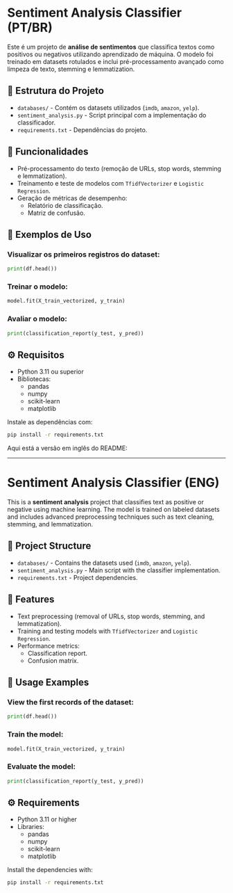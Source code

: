 # Sentiment Analysis Classifier (PT/BR)

Este é um projeto de **análise de sentimentos** que classifica textos como positivos ou negativos utilizando aprendizado de máquina. O modelo foi treinado em datasets rotulados e inclui pré-processamento avançado como limpeza de texto, stemming e lemmatization.

## 📂 Estrutura do Projeto
- `databases/` - Contém os datasets utilizados (`imdb`, `amazon`, `yelp`).
- `sentiment_analysis.py` - Script principal com a implementação do classificador.
- `requirements.txt` - Dependências do projeto.

## 🚀 Funcionalidades
- Pré-processamento do texto (remoção de URLs, stop words, stemming e lemmatization).
- Treinamento e teste de modelos com `TfidfVectorizer` e `Logistic Regression`.
- Geração de métricas de desempenho:
  - Relatório de classificação.
  - Matriz de confusão.
  
## 🧪 Exemplos de Uso
### Visualizar os primeiros registros do dataset:
```python
print(df.head())
```

### Treinar o modelo:
```python
model.fit(X_train_vectorized, y_train)
```

### Avaliar o modelo:
```python
print(classification_report(y_test, y_pred))
```

## ⚙️ Requisitos
- Python 3.11 ou superior
- Bibliotecas: 
  - pandas
  - numpy
  - scikit-learn
  - matplotlib

Instale as dependências com:
```bash
pip install -r requirements.txt
```

Aqui está a versão em inglês do README:

---

# Sentiment Analysis Classifier (ENG)

This is a **sentiment analysis** project that classifies text as positive or negative using machine learning. The model is trained on labeled datasets and includes advanced preprocessing techniques such as text cleaning, stemming, and lemmatization.

## 📂 Project Structure
- `databases/` - Contains the datasets used (`imdb`, `amazon`, `yelp`).
- `sentiment_analysis.py` - Main script with the classifier implementation.
- `requirements.txt` - Project dependencies.

## 🚀 Features
- Text preprocessing (removal of URLs, stop words, stemming, and lemmatization).
- Training and testing models with `TfidfVectorizer` and `Logistic Regression`.
- Performance metrics:
  - Classification report.
  - Confusion matrix.
  
## 🧪 Usage Examples
### View the first records of the dataset:
```python
print(df.head())
```

### Train the model:
```python
model.fit(X_train_vectorized, y_train)
```

### Evaluate the model:
```python
print(classification_report(y_test, y_pred))
```

## ⚙️ Requirements
- Python 3.11 or higher
- Libraries:
  - pandas
  - numpy
  - scikit-learn
  - matplotlib

Install the dependencies with:
```bash
pip install -r requirements.txt
```
